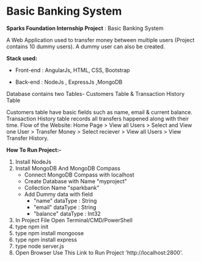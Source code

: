 # Basic Banking System

**Sparks Foundation Internship Project** : Basic Banking System

A Web Application used to transfer money between multiple users (Project contains 10 dummy users). A dummy user can also be created.

**Stack used:**

- Front-end : AngularJs, HTML, CSS, Bootstrap 

- Back-end : NodeJs , ExpressJs ,MongoDB

Database contains two Tables- Customers Table & Transaction History Table

Customers table have basic fields such as name, email & current balance.
Transaction History table records all transfers happened along with their time.
Flow of the Website: Home Page > View all Users > Select and View one User > Transfer Money > Select reciever > View all Users > View Transfer History.

**How To Run Project:-**

 1. Install NodeJs
 2. Install MongoDB And MongoDB Compass
    - Connect MongoDB Compass with localhost
    - Create Database with Name "myproject"
    - Collection Name "sparkbank"
    - Add Dummy data with field  
      - "name" dataType : String 
      - "email" dataType : String 
      - "balance" dataType : Int32
 3. In Project File Open Terminal/CMD/PowerShell
 4. type npm init
 5. type npm install mongoose
 6. type npm install express
 7. type node server.js
 8. Open Browser Use This Link to Run Project 'http://localhost:2800'.
